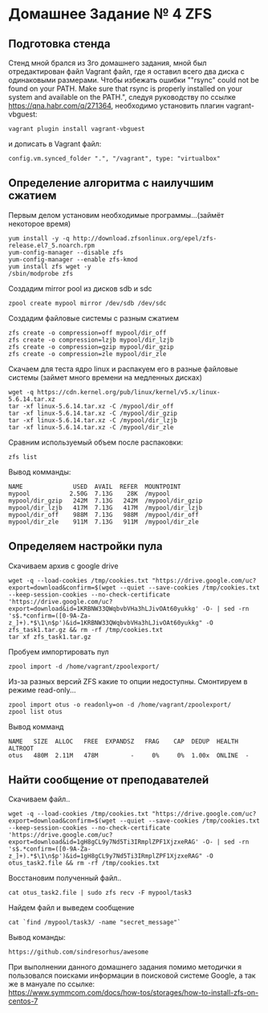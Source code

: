 # Домашнее Задание № 4 ZFS
## Подготовка стенда 
  Стенд мной брался из 3го домашнего задания, мной был отредактирован файл Vagrant файл, где я оставил всего два диска с одинаковыми размерами. Чтобы избежать ошибки ""rsync" could not be found on your PATH. Make sure that rsync is properly installed on your system and available on the PATH.", следуя руководству по ссылке https://qna.habr.com/q/271364, необходимо установить плагин vagrant-vbguest:

    vagrant plugin install vagrant-vbguest

и дописать в Vagrant файл:

    config.vm.synced_folder ".", "/vagrant", type: "virtualbox"

## Определение алгоритма с наилучшим сжатием
Первым делом установим необходимые программы...(займёт некоторое время)

    yum install -y -q http://download.zfsonlinux.org/epel/zfs-release.el7_5.noarch.rpm
    yum-config-manager --disable zfs
    yum-config-manager --enable zfs-kmod
    yum install zfs wget -y
    /sbin/modprobe zfs

Создадим mirror pool из дисков sdb и sdc

    zpool create mypool mirror /dev/sdb /dev/sdc

Создадим файловые системы с разным сжатием

    zfs create -o compression=off mypool/dir_off
    zfs create -o compression=lzjb mypool/dir_lzjb
    zfs create -o compression=gzip mypool/dir_gzip
    zfs create -o compression=zle mypool/dir_zle

Скачаем для теста ядро linux и распакуем его в разные файловые системы (займет много времени на медленных дисках)

    wget -q https://cdn.kernel.org/pub/linux/kernel/v5.x/linux-5.6.14.tar.xz
    tar -xf linux-5.6.14.tar.xz -C /mypool/dir_off
    tar -xf linux-5.6.14.tar.xz -C /mypool/dir_gzip
    tar -xf linux-5.6.14.tar.xz -C /mypool/dir_lzjb
    tar -xf linux-5.6.14.tar.xz -C /mypool/dir_zle

Сравним используемый объем после распаковки:

    zfs list

Вывод комманды:

    NAME              USED  AVAIL  REFER  MOUNTPOINT
    mypool           2.50G  7.13G    28K  /mypool
    mypool/dir_gzip   242M  7.13G   242M  /mypool/dir_gzip
    mypool/dir_lzjb   417M  7.13G   417M  /mypool/dir_lzjb
    mypool/dir_off    988M  7.13G   988M  /mypool/dir_off
    mypool/dir_zle    911M  7.13G   911M  /mypool/dir_zle


## Определяем настройки пула
Скачиваем архив с google drive

    wget -q --load-cookies /tmp/cookies.txt "https://drive.google.com/uc?export=download&confirm=$(wget --quiet --save-cookies /tmp/cookies.txt --keep-session-cookies --no-check-certificate 'https://drive.google.com/uc?export=download&id=1KRBNW33QWqbvbVHa3hLJivOAt60yukkg' -O- | sed -rn 's$.*confirm=([0-9A-Za-z_]+).*$\1\n$p')&id=1KRBNW33QWqbvbVHa3hLJivOAt60yukkg" -O zfs_task1.tar.gz && rm -rf /tmp/cookies.txt
    tar xf zfs_task1.tar.gz

Пробуем импортировать пул

    zpool import -d /home/vagrant/zpoolexport/

Из-за разных версий ZFS какие то опции недоступны. Смонтируем в режиме read-only...

    zpool import otus -o readonly=on -d /home/vagrant/zpoolexport/
    zpool list otus

Вывод комманд 

    NAME   SIZE  ALLOC   FREE  EXPANDSZ   FRAG    CAP  DEDUP  HEALTH  ALTROOT
    otus   480M  2.11M   478M         -     0%     0%  1.00x  ONLINE  -

## Найти сообщение от преподавателей

Скачиваем файл..

    wget -q --load-cookies /tmp/cookies.txt "https://drive.google.com/uc?export=download&confirm=$(wget --quiet --save-cookies /tmp/cookies.txt --keep-session-cookies --no-check-certificate 'https://drive.google.com/uc?export=download&id=1gH8gCL9y7Nd5Ti3IRmplZPF1XjzxeRAG' -O- | sed -rn 's$.*confirm=([0-9A-Za-z_]+).*$\1\n$p')&id=1gH8gCL9y7Nd5Ti3IRmplZPF1XjzxeRAG" -O otus_task2.file && rm -rf /tmp/cookies.txt

Восстановим полученный файл..

    cat otus_task2.file | sudo zfs recv -F mypool/task3

Найдем файл и выведем сообщение

    cat `find /mypool/task3/ -name "secret_message"`

Вывод команды: 

    https://github.com/sindresorhus/awesome
    
При выполнении данного домашнего задания помимо методички я пользовался поисками информации в поисковой системе Google, а так же в мануале по ссылке:<br>
https://www.symmcom.com/docs/how-tos/storages/how-to-install-zfs-on-centos-7   
